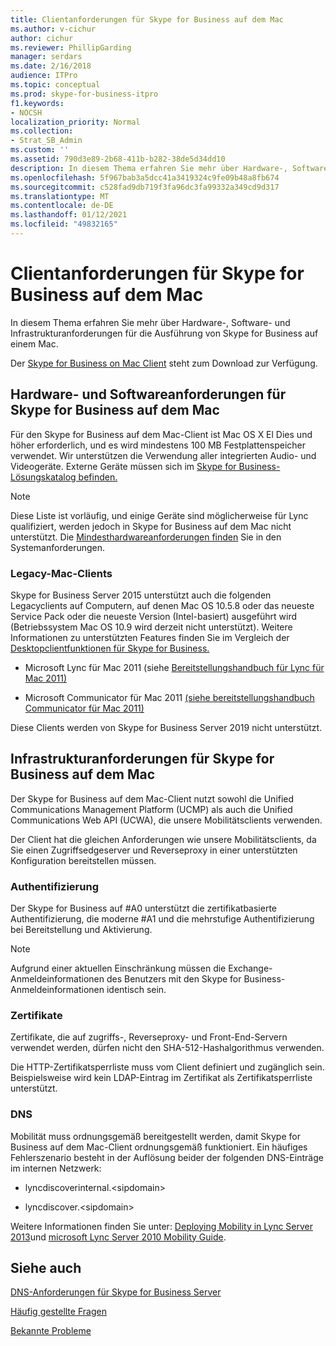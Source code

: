 ```yaml
---
title: Clientanforderungen für Skype for Business auf dem Mac
ms.author: v-cichur
author: cichur
ms.reviewer: PhillipGarding
manager: serdars
ms.date: 2/16/2018
audience: ITPro
ms.topic: conceptual
ms.prod: skype-for-business-itpro
f1.keywords:
- NOCSH
localization_priority: Normal
ms.collection:
- Strat_SB_Admin
ms.custom: ''
ms.assetid: 790d3e89-2b68-411b-b282-38de5d34dd10
description: In diesem Thema erfahren Sie mehr über Hardware-, Software- und Infrastrukturanforderungen für die Ausführung von Skype for Business auf einem Mac.
ms.openlocfilehash: 5f967bab3a5dcc41a3419324c9fe09b48a8fb674
ms.sourcegitcommit: c528fad9db719f3fa96dc3fa99332a349cd9d317
ms.translationtype: MT
ms.contentlocale: de-DE
ms.lasthandoff: 01/12/2021
ms.locfileid: "49832165"
---
```

# <a name="skype-for-business-on-mac-client-requirements"></a>Clientanforderungen für Skype for Business auf dem Mac
 
In diesem Thema erfahren Sie mehr über Hardware-, Software- und Infrastrukturanforderungen für die Ausführung von Skype for Business auf einem Mac.
  
Der [Skype for Business on Mac Client](https://products.office.com/skype-for-business/download-app?tab=tabs-3#Mac) steht zum Download zur Verfügung.
  
## <a name="hardware-and-software-requirements-for-skype-for-business-on-mac"></a>Hardware- und Softwareanforderungen für Skype for Business auf dem Mac

Für den Skype for Business auf dem Mac-Client ist Mac OS X El Dies und höher erforderlich, und es wird mindestens 100 MB Festplattenspeicher verwendet. Wir unterstützen die Verwendung aller integrierten Audio- und Videogeräte. Externe Geräte müssen sich im [Skype for Business-Lösungskatalog befinden.](https://partnersolutions.skypeforbusiness.com/solutionscatalog) 
  
> [!NOTE]
> Diese Liste ist vorläufig, und einige Geräte sind möglicherweise für Lync qualifiziert, werden jedoch in Skype for Business auf dem Mac nicht unterstützt. Die [Mindesthardwareanforderungen finden](https://products.office.com/office-system-requirements) Sie in den Systemanforderungen.
  
### <a name="legacy-mac-clients"></a>Legacy-Mac-Clients

Skype for Business Server 2015 unterstützt auch die folgenden Legacyclients auf Computern, auf denen Mac OS 10.5.8 oder das neueste Service Pack oder die neueste Version (Intel-basiert) ausgeführt wird (Betriebssystem Mac OS 10.9 wird derzeit nicht unterstützt). Weitere Informationen zu unterstützten Features finden Sie im Vergleich der [Desktopclientfunktionen für Skype for Business.](desktop-feature-comparison.md)
  
- Microsoft Lync für Mac 2011 (siehe [Bereitstellungshandbuch für Lync für Mac 2011)](https://go.microsoft.com/fwlink/p/?LinkId=268786)
    
- Microsoft Communicator für Mac 2011 [(siehe bereitstellungshandbuch Communicator für Mac 2011)](https://go.microsoft.com/fwlink/p/?LinkId=268787)
 
Diese Clients werden von Skype for Business Server 2019 nicht unterstützt.
   
## <a name="infrastructure-requirements-for-skype-for-business-on-mac"></a>Infrastrukturanforderungen für Skype for Business auf dem Mac
<a name="Infrastructure"> </a>

Der Skype for Business auf dem Mac-Client nutzt sowohl die Unified Communications Management Platform (UCMP) als auch die Unified Communications Web API (UCWA), die unsere Mobilitätsclients verwenden.
  
Der Client hat die gleichen Anforderungen wie unsere Mobilitätsclients, da Sie einen Zugriffsedgeserver und Reverseproxy in einer unterstützten Konfiguration bereitstellen müssen. 
  
### <a name="authentication"></a>Authentifizierung

Der Skype for Business auf #A0 unterstützt die zertifikatbasierte Authentifizierung, die moderne #A1 und die mehrstufige Authentifizierung bei Bereitstellung und Aktivierung.
  
> [!NOTE]
> Aufgrund einer aktuellen Einschränkung müssen die Exchange-Anmeldeinformationen des Benutzers mit den Skype for Business-Anmeldeinformationen identisch sein. 
  
### <a name="certificates"></a>Zertifikate

Zertifikate, die auf zugriffs-, Reverseproxy- und Front-End-Servern verwendet werden, dürfen nicht den SHA-512-Hashalgorithmus verwenden.
  
Die HTTP-Zertifikatsperrliste muss vom Client definiert und zugänglich sein. Beispielsweise wird kein LDAP-Eintrag im Zertifikat als Zertifikatsperrliste unterstützt.
  
### <a name="dns"></a>DNS

Mobilität muss ordnungsgemäß bereitgestellt werden, damit Skype for Business auf dem Mac-Client ordnungsgemäß funktioniert. Ein häufiges Fehlerszenario besteht in der Auflösung beider der folgenden DNS-Einträge im internen Netzwerk:
  
- lyncdiscoverinternal.\<sipdomain\>
    
- lyncdiscover.\<sipdomain\>
    
Weitere Informationen finden Sie unter: [Deploying Mobility in Lync Server 2013](https://go.microsoft.com/fwlink/p/?LinkId=798224)und [microsoft Lync Server 2010 Mobility Guide](https://go.microsoft.com/fwlink//p/?LinkId=798226).
  
## <a name="see-also"></a>Siehe auch
<a name="Infrastructure"> </a>

[DNS-Anforderungen für Skype for Business Server](../../plan-your-deployment/network-requirements/dns.md)

[Häufig gestellte Fragen](https://go.microsoft.com/fwlink/p/?LinkId=798227)
  
[Bekannte Probleme](https://go.microsoft.com/fwlink/p/?LinkId=798228)
